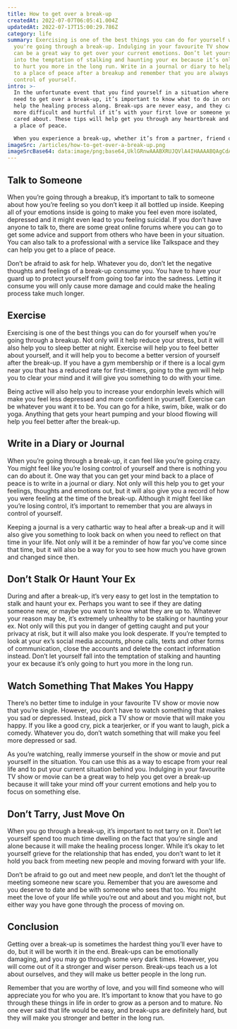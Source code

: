 ```yaml
---
title: How to get over a break-up
createdAt: 2022-07-07T06:05:41.004Z
updatedAt: 2022-07-17T15:00:29.786Z
category: life
summary: Exercising is one of the best things you can do for yourself when
  you're going through a break-up. Indulging in your favourite TV show or movie
  can be a great way to get over your current emotions. Don’t let yourself fall
  into the temptation of stalking and haunting your ex because it’s only going
  to hurt you more in the long run. Write in a journal or diary to help you get
  to a place of peace after a breakup and remember that you are always in
  control of yourself.
intro: >-
  In the unfortunate event that you find yourself in a situation where you
  need to get over a break-up, it’s important to know what to do in order to
  help the healing process along. Break-ups are never easy, and they can be even
  more difficult and hurtful if it’s with your first love or someone you really
  cared about. These tips will help get you through any heartbreak and back into
  a place of peace.

  When you experience a break-up, whether it’s from a partner, friend or family member, it leaves you with an empty feeling. It hurts so much because you placed so many emotions into the relationship that it now feels like a part of who you are has been taken from you. Even though the person who broke up with you may have been oblivious to the pain they were causing by ending things, that doesn’t make breaking up any easier for anyone involved.
imageSrc: /articles/how-to-get-over-a-break-up.png
imageSrcBase64: data:image/png;base64,UklGRnwAAABXRUJQVlA4IHAAAABQAgCdASoKAAoAAUAmJagCdEcAAeGw83G/UQAA/vjFn5P/1xc00d5bTP6ULth/K/YTU3dFx/+E3lpc6Kb3kcPrn2lRCymonzFy0PB3XX8oaP/IHryKd3w+64E/9D9xj+3shoHvVZ60FmQV2w0+EAAA
---
```


## Talk to Someone

When you’re going through a breakup, it’s important to talk to someone about how you’re feeling so you don’t keep it all bottled up inside. Keeping all of your emotions inside is going to make you feel even more isolated, depressed and it might even lead to you feeling suicidal. If you don’t have anyone to talk to, there are some great online forums where you can go to get some advice and support from others who have been in your situation. You can also talk to a professional with a service like Talkspace and they can help you get to a place of peace.

Don’t be afraid to ask for help. Whatever you do, don’t let the negative thoughts and feelings of a break-up consume you. You have to have your guard up to protect yourself from going too far into the sadness. Letting it consume you will only cause more damage and could make the healing process take much longer.

## Exercise

Exercising is one of the best things you can do for yourself when you’re going through a breakup. Not only will it help reduce your stress, but it will also help you to sleep better at night. Exercise will help you to feel better about yourself, and it will help you to become a better version of yourself after the break-up. If you have a gym membership or if there is a local gym near you that has a reduced rate for first-timers, going to the gym will help you to clear your mind and it will give you something to do with your time.

Being active will also help you to increase your endorphin levels which will make you feel less depressed and more confident in yourself. Exercise can be whatever you want it to be. You can go for a hike, swim, bike, walk or do yoga. Anything that gets your heart pumping and your blood flowing will help you feel better after the break-up.

## Write in a Diary or Journal

When you’re going through a break-up, it can feel like you’re going crazy. You might feel like you’re losing control of yourself and there is nothing you can do about it. One way that you can get your mind back to a place of peace is to write in a journal or diary. Not only will this help you to get your feelings, thoughts and emotions out, but it will also give you a record of how you were feeling at the time of the break-up. Although it might feel like you’re losing control, it’s important to remember that you are always in control of yourself.

Keeping a journal is a very cathartic way to heal after a break-up and it will also give you something to look back on when you need to reflect on that time in your life. Not only will it be a reminder of how far you’ve come since that time, but it will also be a way for you to see how much you have grown and changed since then.

## Don’t Stalk Or Haunt Your Ex

During and after a break-up, it’s very easy to get lost in the temptation to stalk and haunt your ex. Perhaps you want to see if they are dating someone new, or maybe you want to know what they are up to. Whatever your reason may be, it’s extremely unhealthy to be stalking or haunting your ex. Not only will this put you in danger of getting caught and put your privacy at risk, but it will also make you look desperate.
If you’re tempted to look at your ex’s social media accounts, phone calls, texts and other forms of communication, close the accounts and delete the contact information instead. Don’t let yourself fall into the temptation of stalking and haunting your ex because it’s only going to hurt you more in the long run.

## Watch Something That Makes You Happy

There’s no better time to indulge in your favourite TV show or movie now that you’re single. However, you don’t have to watch something that makes you sad or depressed. Instead, pick a TV show or movie that will make you happy. If you like a good cry, pick a tearjerker, or if you want to laugh, pick a comedy. Whatever you do, don’t watch something that will make you feel more depressed or sad.

As you’re watching, really immerse yourself in the show or movie and put yourself in the situation. You can use this as a way to escape from your real life and to put your current situation behind you. Indulging in your favourite TV show or movie can be a great way to help you get over a break-up because it will take your mind off your current emotions and help you to focus on something else.

## Don’t Tarry, Just Move On

When you go through a break-up, it’s important to not tarry on it. Don’t let yourself spend too much time dwelling on the fact that you’re single and alone because it will make the healing process longer. While it’s okay to let yourself grieve for the relationship that has ended, you don’t want to let it hold you back from meeting new people and moving forward with your life.

Don’t be afraid to go out and meet new people, and don’t let the thought of meeting someone new scare you. Remember that you are awesome and you deserve to date and be with someone who sees that too. You might meet the love of your life while you’re out and about and you might not, but either way you have gone through the process of moving on.

## Conclusion

Getting over a break-up is sometimes the hardest thing you’ll ever have to do, but it will be worth it in the end. Break-ups can be emotionally damaging, and you may go through some very dark times. However, you will come out of it a stronger and wiser person. Break-ups teach us a lot about ourselves, and they will make us better people in the long run.

Remember that you are worthy of love, and you will find someone who will appreciate you for who you are. It’s important to know that you have to go through these things in life in order to grow as a person and to mature. No one ever said that life would be easy, and break-ups are definitely hard, but they will make you stronger and better in the long run.
